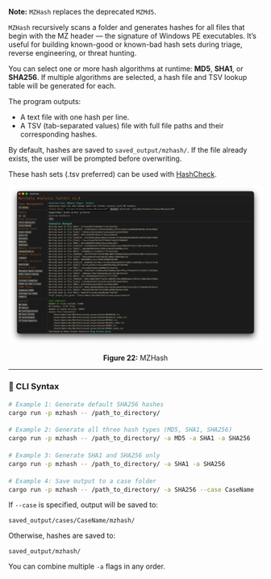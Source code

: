 **Note:** `MZHash` replaces the deprecated `MZMd5`.

`MZHash` recursively scans a folder and generates hashes for all files that begin with the MZ header — the signature of Windows PE executables. It’s useful for building known-good or known-bad hash sets during triage, reverse engineering, or threat hunting.

You can select one or more hash algorithms at runtime: **MD5**, **SHA1**, or **SHA256**. If multiple algorithms are selected, a hash file and TSV lookup table will be generated for each.

The program outputs:
- A text file with one hash per line.
- A TSV (tab-separated values) file with full file paths and their corresponding hashes.

By default, hashes are saved to `saved_output/mzhash/`. If the file already exists, the user will be prompted before overwriting.

These hash sets (.tsv preferred) can be used with [HashCheck](hashcheck.md).

![MZHash](../images/mzhash.png)

<p align="center"><strong>Figure 22:</strong> MZHash</p>

---

### 🔧 CLI Syntax

```bash
# Example 1: Generate default SHA256 hashes
cargo run -p mzhash -- /path_to_directory/

# Example 2: Generate all three hash types (MD5, SHA1, SHA256)
cargo run -p mzhash -- /path_to_directory/ -a MD5 -a SHA1 -a SHA256

# Example 3: Generate SHA1 and SHA256 only
cargo run -p mzhash -- /path_to_directory/ -a SHA1 -a SHA256

# Example 4: Save output to a case folder
cargo run -p mzhash -- /path_to_directory/ -a SHA256 --case CaseName
```

If `--case` is specified, output will be saved to:

```
saved_output/cases/CaseName/mzhash/
```

Otherwise, hashes are saved to:

```
saved_output/mzhash/
```

You can combine multiple `-a` flags in any order.